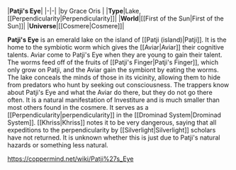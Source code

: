 |**Patji's Eye**|
|-|-|
|by  Grace Oris |
|**Type**|Lake, [[Perpendicularity\|Perpendicularity]]|
|**World**|[[First of the Sun\|First of the Sun]]|
|**Universe**|[[Cosmere\|Cosmere]]|

**Patji's Eye** is an emerald lake on the island of [[Patji (island)\|Patji]].
It is the home to the symbiotic worm which gives the [[Aviar\|Aviar]] their cognitive talents. Aviar come to Patji's Eye when they are young to gain their talent. The worms feed off of the fruits of [[Patji's Finger\|Patji's Finger]], which only grow on Patji, and the Aviar gain the symbiont by eating the worms. The lake conceals the minds of those in its vicinity, allowing them to hide from predators who hunt by seeking out consciousness.
The trappers know about Patji's Eye and what the Aviar do there, but they do not go there often.
It is a natural manifestation of Investiture and is much smaller than most others found in the cosmere. It serves as a [[Perpendicularity\|perpendicularity]] in the [[Drominad System\|Drominad System]].
[[Khriss\|Khriss]] notes it to be very dangerous, saying that all expeditions to the perpendicularity by [[Silverlight\|Silverlight]] scholars have not returned. It is unknown whether this is just due to Patji's natural hazards or something less natural.



https://coppermind.net/wiki/Patji%27s_Eye
